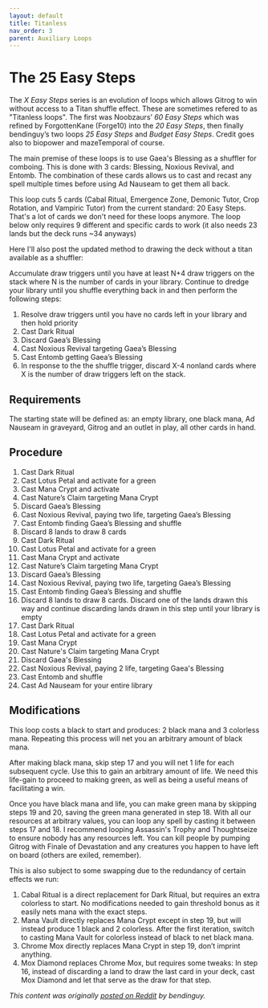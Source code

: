 ```yaml
---
layout: default
title: Titanless
nav_order: 3
parent: Auxiliary Loops
---
```


# The 25 Easy Steps

The *X Easy Steps* series is an evolution of loops which allows Gitrog to win without access to a Titan shuffle effect. These are sometimes refered to as "Titanless loops". The first was Noobzaurs’ *60 Easy Steps* which was refined by ForgottenKane (Forge10) into the *20 Easy Steps*, then finally bendinguy’s two loops *25 Easy Steps* and *Budget Easy Steps*. Credit goes also to biopower and mazeTemporal of course.

The main premise of these loops is to use Gaea's Blessing as a shuffler for comboing. This is done with 3 cards: Blessing, Noxious Revival, and Entomb. The combination of these cards allows us to cast and recast any spell multiple times before using Ad Nauseam to get them all back.

This loop cuts 5 cards (Cabal Ritual, Emergence Zone, Demonic Tutor, Crop Rotation, and Vampiric Tutor) from the current standard: 20 Easy Steps. That's a lot of cards we don't need for these loops anymore. The loop below only requires 9 different and specific cards to work (it also needs 23 lands but the deck runs ~34 anyways)

Here I'll also post the updated method to drawing the deck without a titan available as a shuffler:

Accumulate draw triggers until you have at least N+4 draw triggers on the stack where N is the number of cards in your library. Continue to dredge your library until you shuffle everything back in and then perform the following steps:

1. Resolve draw triggers until you have no cards left in your library and then hold priority
1. Cast Dark Ritual
1. Discard Gaea’s Blessing
1. Cast Noxious Revival targeting Gaea’s Blessing
1. Cast Entomb getting Gaea’s Blessing
1. In response to the the shuffle trigger, discard X-4 nonland cards where X is the number of draw triggers left on the stack.

## Requirements

The starting state will be defined as: an empty library, one black mana, Ad Nauseam in graveyard, Gitrog and an outlet in play, all other cards in hand. 

## Procedure

1. Cast Dark Ritual
1. Cast Lotus Petal and activate for a green
1. Cast Mana Crypt and activate
1. Cast Nature’s Claim targeting Mana Crypt
1. Discard Gaea’s Blessing
1. Cast Noxious Revival, paying two life, targeting Gaea’s Blessing
1. Cast Entomb finding Gaea’s Blessing and shuffle
1. Discard 8 lands to draw 8 cards
1. Cast Dark Ritual
1. Cast Lotus Petal and activate for a green
1. Cast Mana Crypt and activate
1. Cast Nature’s Claim targeting Mana Crypt
1. Discard Gaea’s Blessing
1. Cast Noxious Revival, paying two life, targeting Gaea’s Blessing
1. Cast Entomb finding Gaea’s Blessing and shuffle
1. Discard 8 lands to draw 8 cards. Discard one of the lands drawn this way and continue discarding lands drawn in this step until your library is empty
1. Cast Dark Ritual
1. Cast Lotus Petal and activate for a green
1. Cast Mana Crypt
1. Cast Nature's Claim targeting Mana Crypt
1. Discard Gaea's Blessing
1. Cast Noxious Revival, paying 2 life, targeting Gaea's Blessing
1. Cast Entomb and shuffle
1. Cast Ad Nauseam for your entire library

## Modifications

This loop costs a black to start and produces: 2 black mana and 3 colorless mana. Repeating this process will net you an arbitrary amount of black mana.

After making black mana, skip step 17 and you will net 1 life for each subsequent cycle. Use this to gain an arbitrary amount of life. We need this life-gain to proceed to making green, as well as being a useful means of facilitating a win.

Once you have black mana and life, you can make green mana by skipping steps 19 and 20,  saving the green mana generated in step 18. With all our resources at arbitrary values, you can loop any spell by casting it between steps 17 and 18. I recommend looping Assassin's Trophy and Thoughtseize to ensure nobody has any resources left. You can kill people by pumping Gitrog with Finale of Devastation and any creatures you happen to have left on board (others are exiled, remember).

This is also subject to some swapping due to the redundancy of certain effects we run:

1. Cabal Ritual is a direct replacement for Dark Ritual, but requires an extra colorless to start. No modifications needed to gain threshold bonus as it easily nets mana with the exact steps.
1. Mana Vault directly replaces Mana Crypt except in step 19, but will instead produce 1 black and 2 colorless. After the first iteration, switch to casting Mana Vault for colorless instead of black to net black mana.
1. Chrome Mox directly replaces Mana Crypt in step 19, don’t imprint anything.
1. Mox Diamond replaces Chrome Mox, but requires some tweaks: In step 16, instead of discarding a land to draw the last card in your deck, cast Mox Diamond and let that serve as the draw for that step.

*This content was originally [posted on Reddit](https://old.reddit.com/r/CompetitiveEDH/comments/f58tvk/gitrog_monster_titanless_combo_in_25_easy_steps/) by bendinguy.*
